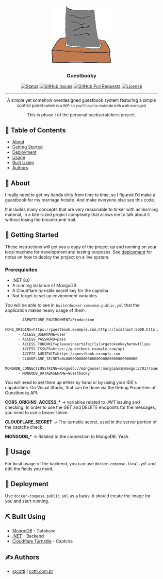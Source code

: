 <p align="center">
  <a href="" rel="noopener">
 <img width=200px height=200px src="docs/guestbooky.png" alt="Guestbooky Project logo"></a>
</p>

<h3 align="center">Guestbooky</h3>

<div align="center">

[![Status](https://img.shields.io/badge/status-active-success.svg)]()
[![GitHub Issues](https://img.shields.io/github/issues/cotti/MessengerPlusSoundBankExtractor.svg)](https://github.com/cotti/MessengerPlusSoundBankExtractor/issues)
[![GitHub Pull Requests](https://img.shields.io/github/issues-pr/cotti/MessengerPlusSoundBankExtractor.svg)](https://github.com/cotti/MessengerPlusSoundBankExtractor/pulls)
[![License](https://img.shields.io/badge/license-AGPLv3-003300.svg)](/LICENSE)

</div>

---


<p align="center">A simple yet somehow overdesigned guestbook system featuring a simple control panel <small>(which is a WIP so you'll have to make do with a db manager)</small></p>

<p align="center"> This is phase I of the personal backscratchers project.</p>

## 📝 Table of Contents

- [About](#about)
- [Getting Started](#getting_started)
- [Deployment](#deployment)
- [Usage](#usage)
- [Built Using](#built_using)
- [Authors](#authors)

## 🧐 About <a name = "about"></a>

I really need to get my hands dirty from time to time, so I figured I'd make a guestbook for my marriage hotsite. And make everyone else see this code.

It includes many concepts that are very reasonable to tinker with as learning material, in a bite-sized project complexity that allows me to talk about it without losing the breadcrumb trail.

## 🏁 Getting Started <a name = "getting_started"></a>

These instructions will get you a copy of the project up and running on your local machine for development and testing purposes. See [deployment](#deployment) for notes on how to deploy the project on a live system.

### Prerequisites

- .NET 8.0
- A running instance of MongoDB
- A Cloudflare turnstile secret key for the captcha
- Not forget to set up environment variables

You will be able to see in `build/docker-compose.public.yml` that the application makes heavy usage of them.
```
      - ASPNETCORE_ENVIRONMENT=Production
      - CORS_ORIGINS=https://guestbook.example.com,http://localhost:5008,http://localhost:8080
      - ACCESS_USERNAME=user
      - ACCESS_PASSWORD=pass
      - ACCESS_TOKENKEY=pleaseinsertafairlylargetokenkeyherewillyou
      - ACCESS_ISSUER=https://guestbook.example.com/api
      - ACCESS_AUDIENCE=https://guestbook.example.com
      - CLOUDFLARE_SECRET=0x000000000000000000000000000000000
      - MONGODB_CONNECTIONSTRING=mongodb://mongouser:mongopass@mongo:27017/Guestbooky
      - MONGODB_DATABASENAME=Guestbooky
```

You will need to set them up either by hand or by using your IDE's capabilities. On Visual Studio, that can be done via the Debug Properties of Guestbooky.API.

**CORS_ORIGINS**, **ACCESS_\*** -> variables related to JWT issuing and checking. In order to use the GET and DELETE endpoints for the messages, you need to use a bearer token.

**CLOUDFLARE_SECRET** -> The turnstile secret, used in the server portion of the captcha check.

**MONGODB_\*** -> Related to the connection to MongoDB. Yeah.

## 🎈 Usage <a name="usage"></a>

For local usage of the backend, you can use `docker-compose.local.yml` and edit the fields you need.

## 🚀 Deployment <a name = "deployment"></a>

Use `docker-compose.public.yml` as a basis. it should create the image for you and start running.

## ⛏️ Built Using <a name = "built_using"></a>

- [MongoDB](https://www.mongodb.com/) - Database
- [.NET](https://dot.net/) - Backend
- [Cloudflare Turnstile](https://www.cloudflare.com/pt-br/products/turnstile/) - Captcha

## ✍️ Authors <a name = "authors"></a>

- [@cotti](https://github.com/cotti) | [cotti.com.br](https://cotti.com.br)
